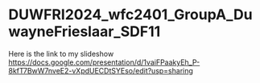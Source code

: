 # DUWFRI2024_wfc2401_GroupA_DuwayneFrieslaar_SDF11
Here is the link to my slideshow
https://docs.google.com/presentation/d/1vaiFPaakyEh_P-8kfT7BwW7nveE2-vXpdUECDtSYEso/edit?usp=sharing


